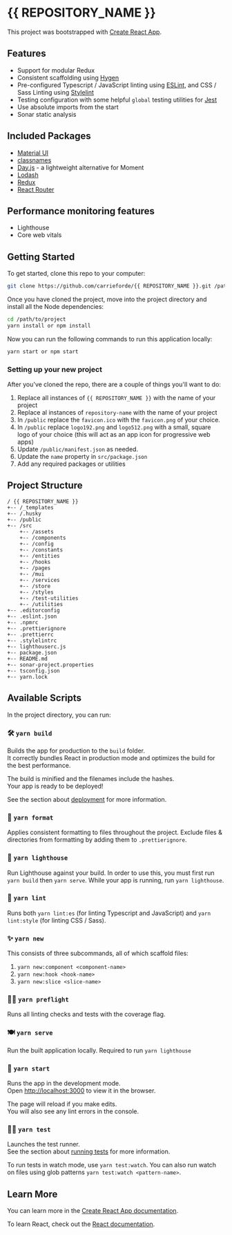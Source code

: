 # {{ REPOSITORY_NAME }}

This project was bootstrapped with [Create React App](https://github.com/facebook/create-react-app).

## Features

- Support for modular Redux
- Consistent scaffolding using [Hygen](https://www.hygen.io/)
- Pre-configured Typescript / JavaScript linting using [ESLint](https://eslint.org/), and CSS / Sass Linting using [Stylelint](https://stylelint.io/)
- Testing configuration with some helpful `global` testing utilities for [Jest](https://jestjs.io/)
- Use absolute imports from the start
- Sonar static analysis

## Included Packages

- [Material UI](https://mui.com/)
- [classnames](https://github.com/JedWatson/classnames)
- [Day.js](https://day.js.org/) - a lightweight alternative for Moment
- [Lodash](https://lodash.com/)
- [Redux](https://redux.js.org/api/api-reference)
- [React Router](https://reactrouter.com/docs/en/v6)

## Performance monitoring features

- Lighthouse
- Core web vitals

## Getting Started

To get started, clone this repo to your computer:

```sh
git clone https://github.com/carrieforde/{{ REPOSITORY_NAME }}.git /path/to/project
```

Once you have cloned the project, move into the project directory and install all the Node dependencies:

```sh
cd /path/to/project
yarn install or npm install
```

Now you can run the following commands to run this application locally:

```sh
yarn start or npm start
```

### Setting up your new project

After you've cloned the repo, there are a couple of things you'll want to do:

1. Replace all instances of `{{ REPOSITORY_NAME }}` with the name of your project
1. Replace al instances of `repository-name` with the name of your project
1. In `/public` replace the `favicon.ico` with the `favicon.png` of your choice.
1. In `/public` replace `logo192.png` and `logo512.png` with a small, square logo of your choice (this will act as an app icon for progressive web apps)
1. Update `/public/manifest.json` as needed.
1. Update the `name` property in `src/package.json`
1. Add any required packages or utilities

## Project Structure

```
/ {{ REPOSITORY_NAME }}
+-- /_templates
+-- /.husky
+-- /public
+-- /src
    +-- /assets
    +-- /components
    +-- /config
    +-- /constants
    +-- /entities
    +-- /hooks
    +-- /pages
    +-- /mui
    +-- /services
    +-- /store
    +-- /styles
    +-- /test-utilities
    +-- /utilities
+-- .editorconfig
+-- .eslint.json
+-- .npmrc
+-- .prettierignore
+-- .prettierrc
+-- .stylelintrc
+-- lighthouserc.js
+-- package.json
+-- README.md
+-- sonar-project.properties
+-- tsconfig.json
+-- yarn.lock
```

## Available Scripts

In the project directory, you can run:

### 🛠 `yarn build`

Builds the app for production to the `build` folder.\
It correctly bundles React in production mode and optimizes the build for the best performance.

The build is minified and the filenames include the hashes.\
Your app is ready to be deployed!

See the section about [deployment](https://facebook.github.io/create-react-app/docs/deployment) for more information.

### 💅 `yarn format`

Applies consistent formatting to files throughout the project. Exclude files & directories from formatting by adding them to `.prettierignore`.

### 🔦 `yarn lighthouse`

Run Lighthouse against your build. In order to use this, you must first run `yarn build` then `yarn serve`. While your app is running, run `yarn lighthouse`.

### 🧽 `yarn lint`

Runs both `yarn lint:es` (for linting Typescript and JavaScript) and `yarn lint:style` (for linting CSS / Sass).

### ✨ `yarn new`

This consists of three subcommands, all of which scaffold files:

1. `yarn new:component <component-name>`
2. `yarn new:hook <hook-name>`
3. `yarn new:slice <slice-name>`

### 🧑‍🚀 `yarn preflight`

Runs all linting checks and tests with the coverage flag.

### 🍽 `yarn serve`

Run the built application locally. Required to run `yarn lighthouse`

### 🏃 `yarn start`

Runs the app in the development mode.\
Open [http://localhost:3000](http://localhost:3000) to view it in the browser.

The page will reload if you make edits.\
You will also see any lint errors in the console.

### 🧑‍🔬 `yarn test`

Launches the test runner.\
See the section about [running tests](https://facebook.github.io/create-react-app/docs/running-tests) for more information.

To run tests in watch mode, use `yarn test:watch`. You can also run watch on files using glob patterns `yarn test:watch <pattern-name>`.

## Learn More

You can learn more in the [Create React App documentation](https://facebook.github.io/create-react-app/docs/getting-started).

To learn React, check out the [React documentation](https://reactjs.org/).
